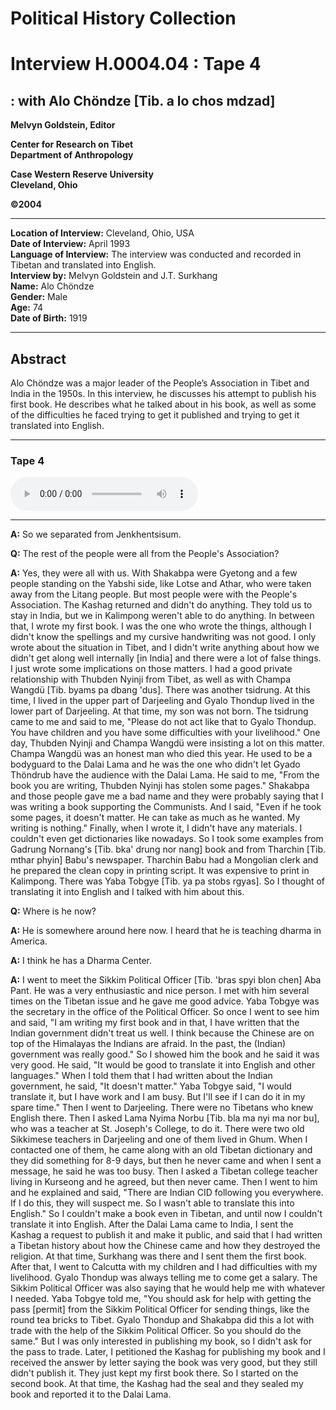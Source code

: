 # Political History Collection  
# Interview H.0004.04 : Tape 4  
##  : with Alo Chöndze [Tib. a lo chos mdzad]  


**Melvyn Goldstein, Editor**  

**Center for Research on Tibet**  
**Department of Anthropology**  

**Case Western Reserve University**  
**Cleveland, Ohio**  

**©2004**  

---  
**Location of Interview:** Cleveland, Ohio, USA  
**Date of Interview:** April 1993  
**Language of Interview:** The interview was conducted and recorded in Tibetan and translated into English.  
**Interview by:** Melvyn Goldstein and J.T. Surkhang  
**Name:** Alo Chöndze  
**Gender:** Male  
**Age:** 74  
**Date of Birth:** 1919  

---  
## Abstract  

 Alo Chöndze was a major leader of the People’s Association in Tibet and India in the 1950s. In this interview, he discusses his attempt to publish his first book. He describes what he talked about in his book, as well as some of the difficulties he faced trying to get it published and trying to get it translated into English.
  
---
### Tape 4  

<audio controls>
<source src="https://tile.loc.gov/storage-services/service/asian/asiantoha/H_0004_04/H_0004_04.mp3" type="audio/mpeg">
Your browser does not support the audio element.
</audio>  

---

**A:**  So we separated from Jenkhentsisum.   

**Q:**  The rest of the people were all from the People's Association?   

**A:**  Yes, they were all with us. With Shakabpa were Gyetong and a few people standing on the Yabshi side, like Lotse and Athar, who were taken away from the Litang people. But most people were with the People's Association. The Kashag returned and didn't do anything. They told us to stay in India, but we in Kalimpong weren't able to do anything. In between that, I wrote my first book.  I was the one who wrote the things, although I didn't know the spellings and my cursive handwriting was not good. I only wrote about the situation in Tibet, and I didn't write anything about how we didn't get along well internally [in India] and there were a lot of false things. I just wrote some implications on those matters. I had a good private relationship with Thubden Nyinji from Tibet, as well as with Champa Wangdü [Tib. byams pa dbang 'dus]. There was another tsidrung. At this time, I lived in the upper part of Darjeeling and Gyalo Thondup lived in the lower part of Darjeeling. At that time, my son was not born. The tsidrung came to me and said to me, "Please do not act like that to Gyalo Thondup. You have children and you have some difficulties with your livelihood." One day, Thubden Nyinji and Champa Wangdü were insisting a lot on this matter. Champa Wangdü was an honest man who died this year. He used to be a bodyguard to the Dalai Lama and he was the one who didn't let Gyado Thöndrub have the audience with the Dalai Lama. He said to me, "From the book you are writing, Thubden Nyinji has stolen some pages."  Shakabpa and those people gave me a bad name and they were probably saying that I was writing a book supporting the Communists. And I said, "Even if he took some pages, it doesn't matter. He can take as much as he wanted. My writing is nothing." Finally, when I wrote it, I didn't have any materials. I couldn't even get dictionaries like nowadays. So I took some examples from Gadrung Nornang's [Tib. bka' drung nor nang] book and from Tharchin [Tib. mthar phyin] Babu's newspaper. Tharchin Babu had a Mongolian clerk and he prepared the clean copy in printing script. It was expensive to print in Kalimpong. There was Yaba Tobgye [Tib. ya pa stobs rgyas]. So I thought of translating it into English and I talked with him about this.   

**Q:**  Where is he now?   

**A:**  He is somewhere around here now. I heard that he is teaching dharma in America.   

**A:**  I think he has a Dharma Center.   

**A:**  I went to meet the Sikkim Political Officer [Tib. 'bras spyi blon chen] Aba Pant. He was a very enthusiastic and nice person. I met with him several times on the Tibetan issue and he gave me good advice. Yaba Tobgye was the secretary in the office of the Political Officer. So once I went to see him and said, "I am writing my first book and in that, I have written that the Indian government didn't treat us well. I think because the Chinese are on top of the Himalayas the Indians are afraid. In the past, the (Indian) government was really good." So I showed him the book and he said it was very good. He said, "It would be good to translate it into English and other languages." When I told them that I had written about the Indian government, he said, "It doesn't matter." Yaba Tobgye said, "I would translate it, but I have work and I am busy. But I'll see if I can do it in my spare time." Then I went to Darjeeling. There were no Tibetans who knew English there. Then I asked Lama Nyima Norbu [Tib. bla ma nyi ma nor bu], who was a teacher at St. Joseph's College, to do it. There were two old Sikkimese teachers in Darjeeling and one of them lived in Ghum. When I contacted one of them, he came along with an old Tibetan dictionary and they did something for 8-9 days, but then he never came and when I sent a message, he said he was too busy. Then I asked a Tibetan college teacher living in Kurseong and he agreed, but then never came. Then I went to him and he explained and said, "There are Indian CID following you everywhere. If I do this, they will suspect me. So I wasn't able to translate this into English." So I couldn't make a book even in Tibetan, and until now I couldn't translate it into English. After the Dalai Lama came to India, I sent the Kashag a request to publish it and make it public, and said that I had written a Tibetan history about how the Chinese came and how they destroyed the religion. At that time, Surkhang was there and I sent them the first book. After that, I went to Calcutta with my children and I had difficulties with my livelihood. Gyalo Thondup was always telling me to come get a salary. The Sikkim Political Officer was also saying that he would help me with whatever I needed.  Yaba Tobgye told me, "You should ask for help with getting the pass [permit] from the Sikkim Political Officer for sending things, like the round tea bricks to Tibet. Gyalo Thondup and Shakabpa did this a lot with trade with the help of the Sikkim Political Officer. So you should do the same." But I was only interested in publishing my book, so I didn't ask for the pass to trade. Later, I petitioned the Kashag for publishing my book and I received the answer by letter saying the book was very good, but they still didn't publish it. They just kept my first book there. So I started on the second book. At that time, the Kashag had the seal and they sealed my book and reported it to the Dalai Lama.   

